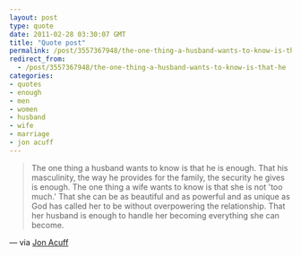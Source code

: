 ```yaml
---
layout: post
type: quote
date: 2011-02-28 03:30:07 GMT
title: "Quote post"
permalink: /post/3557367948/the-one-thing-a-husband-wants-to-know-is-that-he
redirect_from: 
  - /post/3557367948/the-one-thing-a-husband-wants-to-know-is-that-he
categories:
- quotes
- enough
- men
- women
- husband
- wife
- marriage
- jon acuff
---
```

<blockquote>The one thing a husband wants to know is that he is enough. That his masculinity, the way he provides for the family, the security he gives is enough. The one thing a wife wants to know is that she is not 'too much.' That she can be as beautiful and as powerful and as unique as God has called her to be without overpowering the relationship. That her husband is enough to handle her becoming everything she can become.</blockquote>

 — via <a href="http://www.jonacuff.com/stuffchristianslike/2011/01/4334/">Jon Acuff</a>